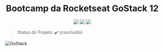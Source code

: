 <h1 align="center">Bootcamp da Rocketseat GoStack 12</h1>

<p align="center">
    <img src="https://img.shields.io/static/v1?label=&message=node.JS&color=green&style=for-the-badge&logo=NODEJS"/>
    <img src="https://img.shields.io/static/v1?label=Linguagem&message=react.JS&color=blue&style=for-the-badge&logo=REACTJS"/>
  <img src="https://img.shields.io/static/v1?label=Linguagem&message=REACT_NATIVE&color=purple&style=for-the-badge&logo=REACT_NATIVE"/>
</p>

> Status do Projeto: :heavy_check_mark: (concluido)

<p align="justify">
</p>

![GoStack](https://user-images.githubusercontent.com/54650669/110630230-dfc72000-8183-11eb-9808-b758d181d6a6.png)
